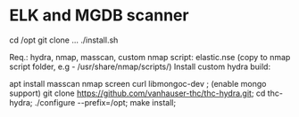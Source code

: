 # ELK and MGDB scanner

cd /opt
git clone ...
./install.sh

Req.: hydra, nmap, masscan, custom nmap script: elastic.nse (copy to nmap script folder, e.g - /usr/share/nmap/scripts/)
Install custom hydra build:

apt install masscan nmap screen curl libmongoc-dev ; (enable mongo support)
git clone https://github.com/vanhauser-thc/thc-hydra.git;
cd thc-hydra;
./configure --prefix=/opt;
 make install;

